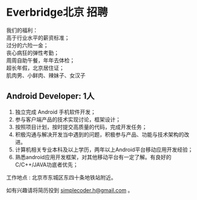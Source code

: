 # Everbridge北京 招聘

>
我们的福利：    
高于行业水平的薪资标准；   
过分的六险一金；   
丧心病狂的弹性考勤；   
周周自助午餐，年年去体检；    
超长年假，北京居住证；    
肌肉男、小鲜肉、辣妹子、女汉子    



## Android Developer: 1人

1. 独立完成 Android 手机软件开发；
2. 参与客户端产品的技术实现讨论，框架设计；
3. 按照项目计划，按时提交高质量的代码，完成开发任务；
4. 积极沟通与解决开发当中遇到的问题，积极参与产品、功能与技术架构的改进。
5. 计算机相关专业本科及以上学历，两年以上Android平台移动应用开发经验；
6. 熟悉android应用开发框架，对其他移动平台有一定了解。有良好的C/C++/JAVA功底者优先；


工作地点 : 北京市东城区东四十条地铁站附近。     

如有兴趣请将简历投到 [simplecoder.h@gmail.com](mailto:simplecoder.h@gmail.com) 。

